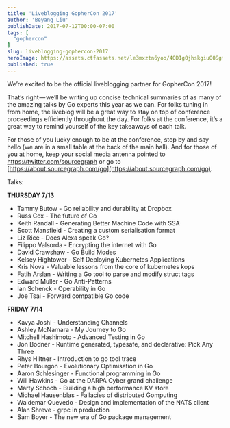 ```yaml
---
title: 'Liveblogging GopherCon 2017'
author: 'Beyang Liu'
publishDate: 2017-07-12T00:00-07:00
tags: [
  "gophercon"
]
slug: liveblogging-gophercon-2017
heroImage: https://assets.ctfassets.net/le3mxztn6yoo/4ODIg0jhskgiuQ0SgmaMsm/addc509ab1dff98eb6864bcee1740aad/Selection_012.bmp
published: true
---
```




We’re excited to be the official liveblogging partner for GopherCon 2017!

That’s right — we’ll be writing up concise technical summaries of as many of the amazing talks by Go experts this year as we can. For folks tuning in from home, the liveblog will be a great way to stay on top of conference proceedings efficiently throughout the day. For folks at the conference, it’s a great way to remind yourself of the key takeaways of each talk.

For those of you lucky enough to be at the conference, stop by and say hello (we are in a small table at the back of the main hall). And for those of you at home, keep your social media antenna pointed to <a href="https://twitter.com/sourcegraph" target="_blank">https://twitter.com/sourcegraph</a> or go to [https://about.sourcegraph.com/go](https://about.sourcegraph.com/go).

Talks:

**THURSDAY 7/13**
* Tammy Butow - Go reliability and durability at Dropbox
* Russ Cox - The future of Go
* Keith Randall - Generating Better Machine Code with SSA
* Scott Mansfield - Creating a custom serialisation format
* Liz Rice - Does Alexa speak Go?
* Filippo Valsorda - Encrypting the internet with Go
* David Crawshaw - Go Build Modes
* Kelsey Hightower - Self Deploying Kubernetes Applications
* Kris Nova - Valuable lessons from the core of kubernetes kops
* Fatih Arslan - Writing a Go tool to parse and modify struct tags
* Edward Muller - Go Anti-Patterns
* Ian Schenck - Operability in Go
* Joe Tsai - Forward compatible Go code

**FRIDAY 7/14**
* Kavya Joshi - Understanding Channels
* Ashley McNamara - My Journey to Go
* Mitchell Hashimoto - Advanced Testing in Go
* Jon Bodner - Runtime generated, typesafe, and declarative: Pick Any Three
* Rhys Hiltner - Introduction to go tool trace
* Peter Bourgon - Evolutionary Optimisation in Go
* Aaron Schlesinger - Functional programming in Go
* Will Hawkins - Go at the DARPA Cyber grand challenge
* Marty Schoch - Building a high performance KV store
* Michael Hausenblas - Fallacies of distributed Gomputing
* Waldemar Quevedo - Design and implementation of the NATS client
* Alan Shreve - grpc in production
* Sam Boyer - The new era of Go package management
